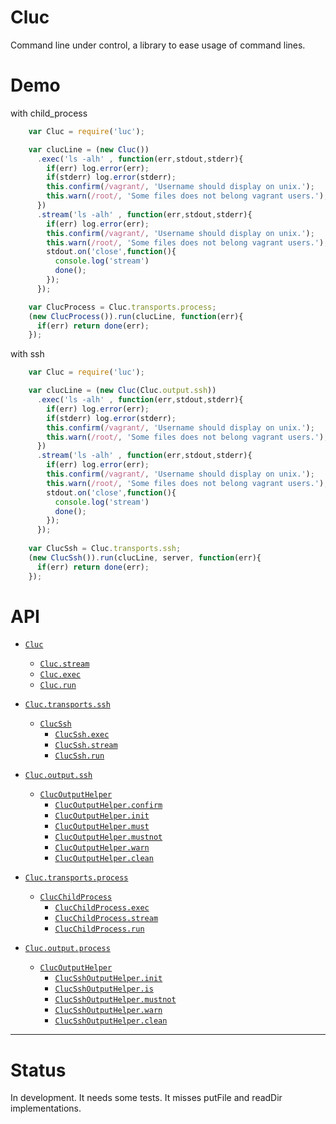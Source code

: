 # Cluc

Command line under control, a library to ease usage of command lines.

# Demo

with child_process
```js
    var Cluc = require('luc');

    var clucLine = (new Cluc())
      .exec('ls -alh' , function(err,stdout,stderr){
        if(err) log.error(err);
        if(stderr) log.error(stderr);
        this.confirm(/vagrant/, 'Username should display on unix.');
        this.warn(/root/, 'Some files does not belong vagrant users.');
      })
      .stream('ls -alh' , function(err,stdout,stderr){
        if(err) log.error(err);
        this.confirm(/vagrant/, 'Username should display on unix.');
        this.warn(/root/, 'Some files does not belong vagrant users.');
        stdout.on('close',function(){
          console.log('stream')
          done();
        });
      });

    var ClucProcess = Cluc.transports.process;
    (new ClucProcess()).run(clucLine, function(err){
      if(err) return done(err);
    });
```



with ssh
```js
    var Cluc = require('luc');

    var clucLine = (new Cluc(Cluc.output.ssh))
      .exec('ls -alh' , function(err,stdout,stderr){
        if(err) log.error(err);
        if(stderr) log.error(stderr);
        this.confirm(/vagrant/, 'Username should display on unix.');
        this.warn(/root/, 'Some files does not belong vagrant users.');
      })
      .stream('ls -alh' , function(err,stdout,stderr){
        if(err) log.error(err);
        this.confirm(/vagrant/, 'Username should display on unix.');
        this.warn(/root/, 'Some files does not belong vagrant users.');
        stdout.on('close',function(){
          console.log('stream')
          done();
        });
      });
    
    var ClucSsh = Cluc.transports.ssh;
    (new ClucSsh()).run(clucLine, server, function(err){
      if(err) return done(err);
    });
```

# API

* [`Cluc`](doc/Cluc.md#Cluc)
    * [`Cluc.stream`](doc/Cluc.md#Cluc.stream)
    * [`Cluc.exec`](doc/Cluc.md#Cluc.#exec)
    * [`Cluc.run`](doc/Cluc.md#Cluc.#run)

* [`Cluc.transports.ssh`]()
    * [`ClucSsh`](#ClucSsh)
        * [`ClucSsh.exec`](#exec)
        * [`ClucSsh.stream`](#stream)
        * [`ClucSsh.run`](#run)

* [`Cluc.output.ssh`]()
    * [`ClucOutputHelper`](#ClucOutputHelper)
        * [`ClucOutputHelper.confirm`](#confirm)
        * [`ClucOutputHelper.init`](#init)
        * [`ClucOutputHelper.must`](#must)
        * [`ClucOutputHelper.mustnot`](#mustnot)
        * [`ClucOutputHelper.warn`](#warn)
        * [`ClucOutputHelper.clean`](#clean)

* [`Cluc.transports.process`]()
    * [`ClucChildProcess`](#ClucSsh)
        * [`ClucChildProcess.exec`](#exec)
        * [`ClucChildProcess.stream`](#stream)
        * [`ClucChildProcess.run`](#run)

* [`Cluc.output.process`]()
    * [`ClucOutputHelper`](#ClucOutputHelper)
        * [`ClucSshOutputHelper.init`](#init)
        * [`ClucSshOutputHelper.is`](#is)
        * [`ClucSshOutputHelper.mustnot`](#mustnot)
        * [`ClucSshOutputHelper.warn`](#warn)
        * [`ClucSshOutputHelper.clean`](#clean)

---------------------------------------

# Status

In development. It needs some tests. It misses putFile and readDir implementations.
